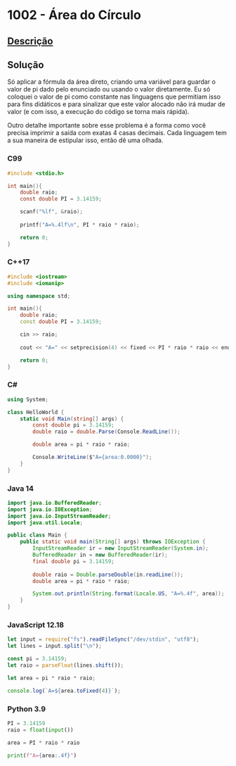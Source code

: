 # 1002 - Área do Círculo

## [Descrição](https://www.beecrowd.com.br/judge/pt/problems/view/1002)

## Solução

Só aplicar a fórmula da área direto, criando uma variável para guardar o valor de pi dado pelo enunciado ou usando o valor diretamente. Eu só coloquei o valor de pi como constante nas linguagens que permitiam isso para fins didáticos e para sinalizar que este valor alocado não irá mudar de valor (e com isso, a execução do código se torna mais rápida).

Outro detalhe importante sobre esse problema é a forma como você precisa imprimir a saída com exatas 4 casas decimais. Cada linguagem tem a sua maneira de estipular isso, então dê uma olhada.

### C99

```c
#include <stdio.h>

int main(){
    double raio;
    const double PI = 3.14159;

    scanf("%lf", &raio);
    
    printf("A=%.4lf\n", PI * raio * raio);

    return 0;
}
```

### C++17

```cpp
#include <iostream>
#include <iomanip>

using namespace std;

int main(){
    double raio;
    const double PI = 3.14159;

    cin >> raio;
    
    cout << "A=" << setprecision(4) << fixed << PI * raio * raio << endl;

    return 0;
}
```

### C#
```cs
using System;

class HelloWorld {
    static void Main(string[] args) {
        const double pi = 3.14159;
        double raio = double.Parse(Console.ReadLine());

        double area = pi * raio * raio;

        Console.WriteLine($"A={area:0.0000}");
    }
}
```

### Java 14
```java
import java.io.BufferedReader;
import java.io.IOException;
import java.io.InputStreamReader;
import java.util.Locale;

public class Main {
    public static void main(String[] args) throws IOException {
        InputStreamReader ir = new InputStreamReader(System.in);
        BufferedReader in = new BufferedReader(ir);
        final double pi = 3.14159;
        
        double raio = Double.parseDouble(in.readLine());
        double area = pi * raio * raio;

        System.out.println(String.format(Locale.US, "A=%.4f", area));
    }
}
```

### JavaScript 12.18

```javascript
let input = require("fs").readFileSync("/dev/stdin", "utf8");
let lines = input.split("\n");

const pi = 3.14159;
let raio = parseFloat(lines.shift());

let area = pi * raio * raio;

console.log(`A=${area.toFixed(4)}`);
```

### Python 3.9

```python
PI = 3.14159
raio = float(input())

area = PI * raio * raio

print(f"A={area:.4f}")
```